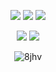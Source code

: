 <p align="center">
  <a href="https://www.roblox.com/users/7058920812/profile"><img src="https://img.shields.io/badge/roblox-%23E62E00.svg?style=for-the-badge&logo=roblox&logoColor=white"></a>
  <a href="https://www.tiktok.com/@wheating"><img src="https://img.shields.io/badge/tiktok-%23000000.svg?style=for-the-badge&logo=tiktok&logoColor=white"></a>
  <a href="https://discord.gg/45U78gQ6th"><img src="https://img.shields.io/badge/discord-%237289DA.svg?style=for-the-badge&logo=discord&logoColor=white"></a>
</p>

<p align="center">
  <a href="https://github.com/8jhv"><img src="https://img.shields.io/badge/python-3670A0?style=for-the-badge&logo=python&logoColor=ffdd54"></a>
  <a href="https://github.com/8jhv"><img src="https://img.shields.io/badge/typescript-%23007ACC.svg?style=for-the-badge&logo=typescript&logoColor=white"></a>
</p>

<p align="center"><img src="https://count.getloli.com/@8jhv" alt="8jhv" /></p>

